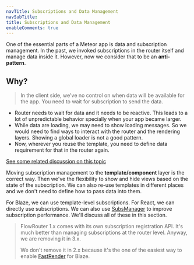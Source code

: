 ```yaml
---
navTitle: Subscriptions and Data Management
navSubTitle: 
title: Subscriptions and Data Management
enableComments: true
---
```


One of the essential parts of a Meteor app is data and subscription management. In the past, we invoked subscriptions in the router itself and manage data inside it. However, now we consider that to be an **anti-pattern**.

## Why?

> In the client side, we've no control on when data will be available for the app. You need to wait for subscription to send the data.

* Router needs to wait for data and it needs to be reactive. This leads to a lot of unpredictable behavior specially when your app became larger.
* While data are loading, we may need to show loading messages. So we would need to find ways to interact with the router and the rendering layers. Showing a global loader is not a good pattern.
* Now, wherever you reuse the template, you need to define data requirement for that in the router again.

[See some related discussion on this topic](https://forums.meteor.com/t/flowrouter-2-0-the-meteor-routing-guide/7699/11?u=arunoda)

Moving subscription management to the **template/component** layer is the correct way. Then we've the flexibility to show and hide views based on the state of the subscription. We can also re-use templates in different places and we don't need to define how to pass data into them.

For Blaze, we can use template-level subscriptions. For React, we can directly use subscriptions. We can also use [SubsManager](https://github.com/meteorhacks/subs-manager) to improve subscription performance. We'll discuss all of these in this section.

> FlowRouter 1.x comes with its own subscription registration API. It's much better than managing subscriptions at the router level. Anyway, we are removing it in 3.x. 
> 
> We don't remove it in 2.x because it's the one of the easiest way to enable [FastRender](https://github.com/meteorhacks/fast-render) for Blaze.